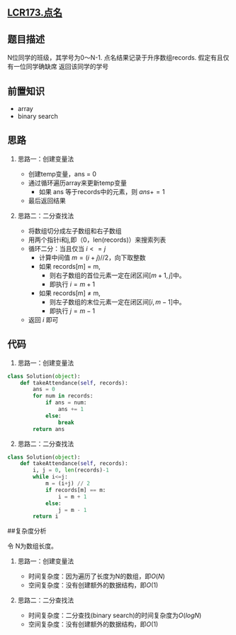 ## [LCR173.点名](https://leetcode.cn/problems/que-shi-de-shu-zi-lcof/description/)

## 题目描述
N位同学的班级，其学号为0～N-1.
点名结果记录于升序数组records.
假定有且仅有一位同学确缺席
返回该同学的学号


## 前置知识
- array
- binary search


## 思路

1. 思路一：创建变量法
    - 创建temp变量，ans = 0
    - 通过循环遍历array来更新temp变量
        - 如果 ans 等于records中的元素，则 $ans+=1$
    - 最后返回结果

2. 思路二：二分查找法
    - 将数组切分成左子数组和右子数组
    - 用两个指针i和j,即（0，len(records)）来搜索列表
    - 循环二分：当且仅当 $i<=j$
        - 计算中间值 $m=(i+j)//2$，向下取整数
        - 如果 records[m] = m,
            - 则右子数组的首位元素一定在闭区间$[m+1, j]$中。
            - 即执行 $i = m + 1$
        - 如果 records[m] $\neq$ m,
            - 则左子数组的末位元素一定在闭区间$[i, m-1]$中。
            - 即执行 $j = m - 1$
    - 返回 $i$ 即可

## 代码

1. 思路一：创建变量法
```python
class Solution(object):
    def takeAttendance(self, records):
        ans = 0
        for num in records:
            if ans = num:
                ans += 1
            else:
                break
        return ans
```

2. 思路二：二分查找法
```python
class Solution(object):
    def takeAttendance(self, records):
        i, j = 0, len(records)-1
        while i<=j:
            m = (i+j) // 2
            if records[m] == m:
                i = m + 1
            else:
                j = m - 1
        return i
```


##复杂度分析

令 N为数组长度。

1. 思路一：创建变量法
    - 时间复杂度：因为遍历了长度为N的数组，即$O(N)$
    - 空间复杂度：没有创建额外的数据结构，即$O(1)$

2. 思路二：二分查找法
    - 时间复杂度：二分查找(binary search)的时间复杂度为$O(logN)$
    - 空间复杂度：没有创建额外的数据结构，即$O(1)$
